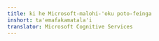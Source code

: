 ```yaml
---
title: ki he Microsoft-malohi-'oku poto-feinga
inshort: ta'emafakamatala'i
translator: Microsoft Cognitive Services
---
```




